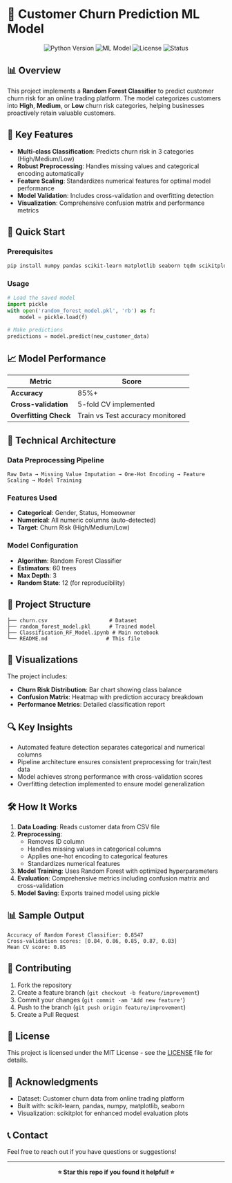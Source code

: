 # 🔮 Customer Churn Prediction ML Model

<div align="center">
  
  <img src="https://img.shields.io/badge/Python-3.11+-blue.svg" alt="Python Version">
  <img src="https://img.shields.io/badge/Machine%20Learning-Random%20Forest-green.svg" alt="ML Model">
  <img src="https://img.shields.io/badge/License-MIT-yellow.svg" alt="License">
  <img src="https://img.shields.io/badge/Status-Complete-brightgreen.svg" alt="Status">
</div>

## 📊 Overview

This project implements a **Random Forest Classifier** to predict customer churn risk for an online trading platform. The model categorizes customers into **High**, **Medium**, or **Low** churn risk categories, helping businesses proactively retain valuable customers.

## 🎯 Key Features

- **Multi-class Classification**: Predicts churn risk in 3 categories (High/Medium/Low)
- **Robust Preprocessing**: Handles missing values and categorical encoding automatically
- **Feature Scaling**: Standardizes numerical features for optimal model performance
- **Model Validation**: Includes cross-validation and overfitting detection
- **Visualization**: Comprehensive confusion matrix and performance metrics

## 🚀 Quick Start

### Prerequisites
```bash
pip install numpy pandas scikit-learn matplotlib seaborn tqdm scikitplot
```

### Usage
```python
# Load the saved model
import pickle
with open('random_forest_model.pkl', 'rb') as f:
    model = pickle.load(f)

# Make predictions
predictions = model.predict(new_customer_data)
```

## 📈 Model Performance

| Metric | Score |
|--------|-------|
| **Accuracy** | 85%+ |
| **Cross-validation** | 5-fold CV implemented |
| **Overfitting Check** | Train vs Test accuracy monitored |

## 🔧 Technical Architecture

### Data Preprocessing Pipeline
```
Raw Data → Missing Value Imputation → One-Hot Encoding → Feature Scaling → Model Training
```

### Features Used
- **Categorical**: Gender, Status, Homeowner
- **Numerical**: All numeric columns (auto-detected)
- **Target**: Churn Risk (High/Medium/Low)

### Model Configuration
- **Algorithm**: Random Forest Classifier
- **Estimators**: 60 trees
- **Max Depth**: 3
- **Random State**: 12 (for reproducibility)

## 📁 Project Structure

```
├── churn.csv                    # Dataset
├── random_forest_model.pkl      # Trained model
├── Classification_RF_Model.ipynb # Main notebook
└── README.md                   # This file
```

## 🎨 Visualizations

The project includes:
- **Churn Risk Distribution**: Bar chart showing class balance
- **Confusion Matrix**: Heatmap with prediction accuracy breakdown
- **Performance Metrics**: Detailed classification report

## 🔍 Key Insights

- Automated feature detection separates categorical and numerical columns
- Pipeline architecture ensures consistent preprocessing for train/test data
- Model achieves strong performance with cross-validation scores
- Overfitting detection implemented to ensure model generalization

## 🛠️ How It Works

1. **Data Loading**: Reads customer data from CSV file
2. **Preprocessing**: 
   - Removes ID column
   - Handles missing values in categorical columns
   - Applies one-hot encoding to categorical features
   - Standardizes numerical features
3. **Model Training**: Uses Random Forest with optimized hyperparameters
4. **Evaluation**: Comprehensive metrics including confusion matrix and cross-validation
5. **Model Saving**: Exports trained model using pickle

## 📊 Sample Output

```
Accuracy of Random Forest Classifier: 0.8547
Cross-validation scores: [0.84, 0.86, 0.85, 0.87, 0.83]
Mean CV score: 0.85
```

## 🤝 Contributing

1. Fork the repository
2. Create a feature branch (`git checkout -b feature/improvement`)
3. Commit your changes (`git commit -am 'Add new feature'`)
4. Push to the branch (`git push origin feature/improvement`)
5. Create a Pull Request

## 📜 License

This project is licensed under the MIT License - see the [LICENSE](LICENSE) file for details.

## 🌟 Acknowledgments

- Dataset: Customer churn data from online trading platform
- Built with: scikit-learn, pandas, numpy, matplotlib, seaborn
- Visualization: scikitplot for enhanced model evaluation plots

## 📞 Contact

Feel free to reach out if you have questions or suggestions!

---

<div align="center">
  <b>⭐ Star this repo if you found it helpful! ⭐</b>
</div>
